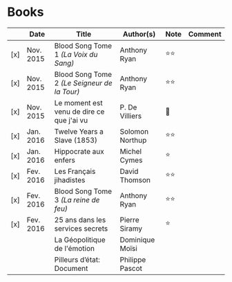 # Books

|   | Date        | Title                                        | Author(s)     | Note | Comment |
|---| ---------- | --------------------------------------------- | ------------- | ---- |-------------- |
|[x]| Nov. 2015  | Blood Song Tome 1 *(La Voix du Sang)*  | Anthony Ryan | :star::star: | |
|[x]| Nov. 2015  | Blood Song Tome 2 *(Le Seigneur de la Tour)*  | Anthony Ryan | :star::star: | |
|[x]| Nov. 2015  | Le moment est venu de dire ce que j'ai vu | P. De Villiers | :shit: | |
|[x]| Jan. 2016  | Twelve Years a Slave (1853) | Solomon Northup | :star::star: | |
|[x]| Jan. 2016  | Hippocrate aux enfers | Michel Cymes | :star: | |
|[x]| Fev. 2016  | Les Français jihadistes | David Thomson | :star::star: | |
|[x]| Fev. 2016  | Blood Song Tome 3 *(La reine de feu)*  | Anthony Ryan | :star::star: | |
|[x]| Fev. 2016  | 25 ans dans les services secrets  | Pierre Siramy | :star: | |
|   |   | La Géopolitique de l'émotion | Dominique Moïsi | | |
|   |   | Pilleurs d’état: Document | Philippe Pascot | | |
